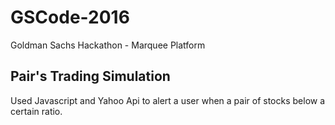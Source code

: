 # GSCode-2016

Goldman Sachs Hackathon - Marquee Platform

## Pair's Trading Simulation

Used Javascript and Yahoo Api to alert a user when a pair of stocks below a certain ratio.

